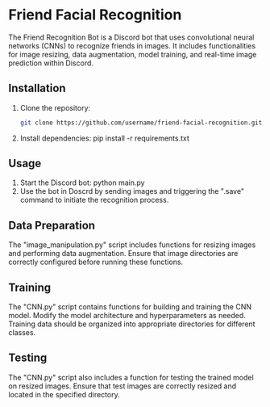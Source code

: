 # Friend Facial Recognition
The Friend Recognition Bot is a Discord bot that uses convolutional neural networks (CNNs) to recognize friends in images. It includes functionalities for image resizing, data augmentation, model training, and real-time image prediction within Discord.

## Installation

1. Clone the repository:
   ```bash
   git clone https://github.com/username/friend-facial-recognition.git

2. Install dependencies:
   pip install -r requirements.txt

## Usage

1. Start the Discord bot:
   python main.py
2. Use the bot in Doscrd by sending images and triggering the ".save" command to initiate the recognition process.

## Data Preparation
The "image_manipulation.py" script includes functions for resizing images and performing data augmentation. Ensure that image directories are correctly configured before running these functions.

## Training
The "CNN.py" script contains functions for building and training the CNN model. Modify the model architecture and hyperparameters as needed. Training data should be organized into appropriate directories for different classes.

## Testing
The "CNN.py" script also includes a function for testing the trained model on resized images. Ensure that test images are correctly resized and located in the specified directory.

